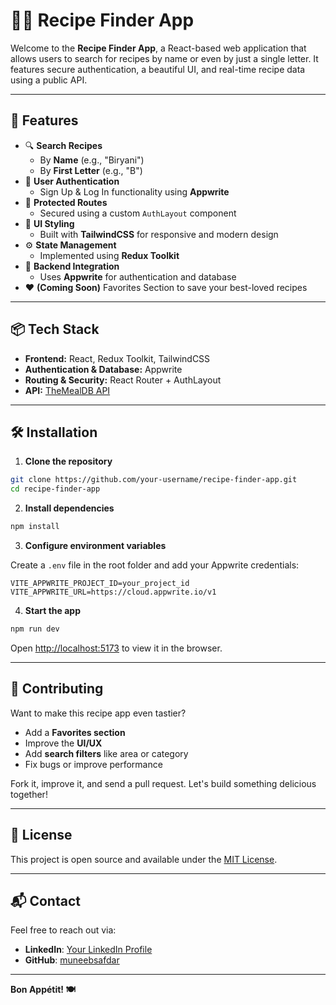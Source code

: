 # 🧑‍🍳 Recipe Finder App

Welcome to the **Recipe Finder App**, a React-based web application that allows users to search for recipes by name or even by just a single letter. It features secure authentication, a beautiful UI, and real-time recipe data using a public API.

---

## 🚀 Features

- 🔍 **Search Recipes**
  - By **Name** (e.g., "Biryani")
  - By **First Letter** (e.g., "B")
- 👤 **User Authentication**
  - Sign Up & Log In functionality using **Appwrite**
- 🔐 **Protected Routes**
  - Secured using a custom `AuthLayout` component
- 🎨 **UI Styling**
  - Built with **TailwindCSS** for responsive and modern design
- ⚙️ **State Management**
  - Implemented using **Redux Toolkit**
- 🧱 **Backend Integration**
  - Uses **Appwrite** for authentication and database
- ❤️ **(Coming Soon)** Favorites Section to save your best-loved recipes

---

## 📦 Tech Stack

- **Frontend:** React, Redux Toolkit, TailwindCSS
- **Authentication & Database:** Appwrite
- **Routing & Security:** React Router + AuthLayout
- **API:** [TheMealDB API](https://www.themealdb.com/api.php)
---

## 🛠️ Installation

1. **Clone the repository**

```bash
git clone https://github.com/your-username/recipe-finder-app.git
cd recipe-finder-app
```

2. **Install dependencies**

```bash
npm install
```

3. **Configure environment variables**

Create a `.env` file in the root folder and add your Appwrite credentials:

```env
VITE_APPWRITE_PROJECT_ID=your_project_id
VITE_APPWRITE_URL=https://cloud.appwrite.io/v1
```

4. **Start the app**

```bash
npm run dev
```

Open [http://localhost:5173](http://localhost:5173) to view it in the browser.

---

## 🤝 Contributing

Want to make this recipe app even tastier?

- Add a **Favorites section**
- Improve the **UI/UX**
- Add **search filters** like area or category
- Fix bugs or improve performance

Fork it, improve it, and send a pull request. Let's build something delicious together!

---

## 📄 License

This project is open source and available under the [MIT License](LICENSE).

---

## 📬 Contact

Feel free to reach out via:

- **LinkedIn**: [Your LinkedIn Profile](https://www.linkedin.com/in/muneeb--ur--rehman/)
- **GitHub**: [muneebsafdar](https://github.com/muneebsafdar)

---

**Bon Appétit! 🍽️**
